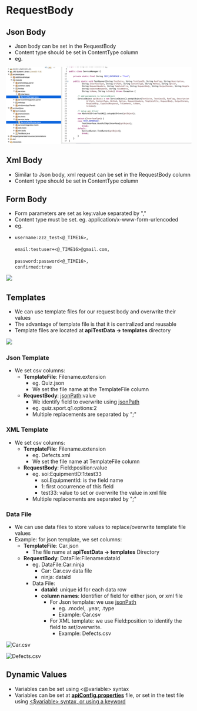 # RequestBody

## Json Body

* Json body can be set in the RequestBody
* Content type should be set in ContentType column
* eg. 

![](../../.gitbook/assets/image%20%2848%29.png)

## Xml Body

* Similar to Json body, xml request can be set in the RequestBody column
* Content type should be set in ContentType column

## Form Body

* Form parameters are set as key:value separated by ","
* Content type must be set. eg. application/x-www-form-urlencoded
* eg.
* ```text
  username:zzz_test<@_TIME16>,

  email:testuser+<@_TIME16>@gmail.com,

  password:password<@_TIME16>,
  confirmed:true
  ```

![](../../.gitbook/assets/image%20%281%29.png)

## Templates

* We can use template files for our request body and overwrite their values
* The advantage of template file is that it is centralized and reusable
* Template files are located at **apiTestData -&gt; templates** directory

![](../../.gitbook/assets/image%20%2895%29.png)

### Json Template

* We set csv columns:
  * **TemplateFile**:  Filename.extension
    * eg. Quiz.json
    * We set the file name at the TemplateFile column
  * **RequestBody**: [jsonPath](https://docs.autonomx.io/service-level-testing/interface/rest-api/json-path):value
    * We identify field to overwrite using [jsonPath](https://docs.autonomx.io/service-level-testing/interface/rest-api/json-path)
    * eg. quiz.sport.q1.options:2
    * Multiple replacements are separated by ";"

### XML Template

* We set csv columns:
  * **TemplateFile**: Filename.extension
    * eg. Defects.xml
    * We set the file name at TemplateFile column
  * **RequestBody**: Field:position:value
    * eg. soi:EquipmentID:1:test33
      * soi.EquipmentId: is the field name
      * 1: first occurrence of this field 
      * test33: value to set or overwrite the value in xml file
    * Multiple replacements are separated by ";"

### Data File

* We can use data files to store values to replace/overwrite template file values
* Example: for json template, we set columns:
  * **TemplateFile**: Car.json
    * The file name at **apiTestData -&gt; templates** Directory
  * **RequestBody**: DataFile:Filename:dataId
    * eg. DataFile:Car:ninja
      * Car: Car.csv data file
      * ninja: dataId
    * Data File:
      * **dataId**: unique id for each data row
      * **column names**: Identifier of field for either json, or xml file
        * For Json template: we use  [jsonPath](https://docs.autonomx.io/service-level-testing/interface/rest-api/json-path)
          * eg. .model, .year, .type
          * Example: Car.csv
        * For XML template: we use Field:position to identify the field to set/overwrite. 
          * Example: Defects.csv

![Car.csv](../../.gitbook/assets/image%20%2810%29.png)

![Defects.csv](../../.gitbook/assets/image%20%2811%29.png)

## Dynamic Values

* Variables can be set using &lt;@variable&gt; syntax
* Variables can be set at [**apiConfig.properties**](https://docs.autonomx.io/configuration/apiconfig) file, or set in the test file using [&lt;$variable&gt; syntax, or using a keyword](https://docs.autonomx.io/service-level-testing/features/configuration#storing-values)

